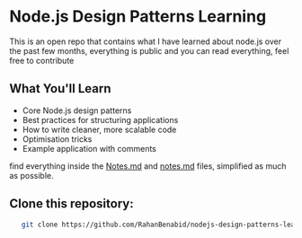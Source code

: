 # Node.js Design Patterns Learning

This is an open repo that contains what I have learned about node.js over the past few months, everything is public and you can read everything, feel free to contribute

## What You'll Learn
- Core Node.js design patterns
- Best practices for structuring applications
- How to write cleaner, more scalable code
- Optimisation tricks
- Example application with comments

find everything inside the [Notes.md](https://github.com/RahanBenabid/nodejs-design-learning/blob/main/node-design-pattern/Notes.md) and [notes.md](https://github.com/RahanBenabid/nodejs-design-learning/blob/main/Node-JS-Advanced-Concepts/notes.md) files, simplified as much as possible.

## Clone this repository:

```sh
   git clone https://github.com/RahanBenabid/nodejs-design-patterns-learning
```

